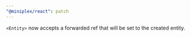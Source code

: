 ```yaml
---
"@miniplex/react": patch
---
```


`<Entity>` now accepts a forwarded ref that will be set to the created entity.
